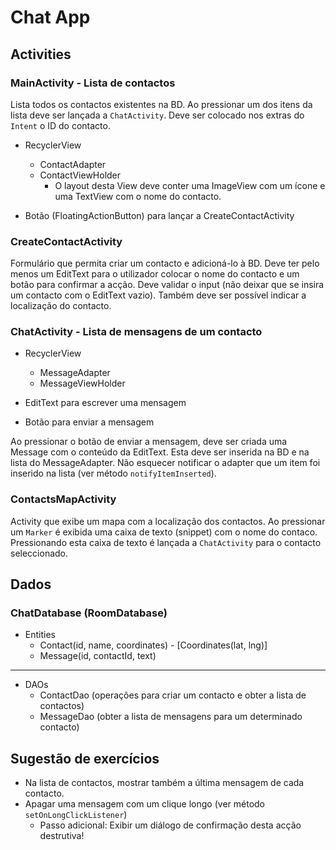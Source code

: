 # Chat App

## Activities
### MainActivity - Lista de contactos

Lista todos os contactos existentes na BD.
Ao pressionar um dos itens da lista deve ser lançada a `ChatActivity`. Deve ser colocado nos extras do `Intent` o ID do contacto.

- RecyclerView
    - ContactAdapter
    - ContactViewHolder
        - O layout desta View deve conter uma ImageView com um ícone e uma TextView com o nome do contacto.


- Botão (FloatingActionButton) para lançar a CreateContactActivity

### CreateContactActivity
Formulário que permita criar um contacto e adicioná-lo à BD. Deve ter pelo menos um EditText para o utilizador colocar o nome do contacto e um botão para confirmar a acção. Deve validar o input (não deixar que se insira um contacto com o EditText vazio).
Também deve ser possível indicar a localização do contacto.
### ChatActivity - Lista de mensagens de um contacto
- RecyclerView
    - MessageAdapter
    - MessageViewHolder


- EditText para escrever uma mensagem
- Botão para enviar a mensagem

Ao pressionar o botão de enviar a mensagem, deve ser criada uma Message com o conteúdo da EditText. Esta deve ser inserida na BD e na lista do MessageAdapter. Não esquecer notificar o adapter que um item foi inserido na lista (ver método `notifyItemInserted`).

### ContactsMapActivity
Activity que exibe um mapa com a localização dos contactos. Ao pressionar um `Marker` é exibida uma caixa de texto (snippet) com o nome do contaco. Pressionando esta caixa de texto é lançada a `ChatActivity` para o contacto seleccionado.

## Dados

### ChatDatabase (RoomDatabase)
- Entities
    - Contact(id, name, coordinates) - \[Coordinates(lat, lng)\]
    - Message(id, contactId, text)
___
- DAOs
    - ContactDao (operações para criar um contacto e obter a lista de contactos)
    - MessageDao (obter a lista de mensagens para um determinado contacto)


## Sugestão de exercícios
- Na lista de contactos, mostrar também a última mensagem de cada contacto.
- Apagar uma mensagem com um clique longo (ver método `setOnLongClickListener`)
    - Passo adicional: Exibir um diálogo de confirmação desta acção destrutiva!